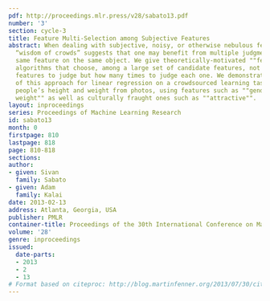 ```yaml
---
pdf: http://proceedings.mlr.press/v28/sabato13.pdf
number: '3'
section: cycle-3
title: Feature Multi-Selection among Subjective Features
abstract: When dealing with subjective, noisy, or otherwise nebulous features, the
  “wisdom of crowds” suggests that one may benefit from multiple judgments of the
  same feature on the same object. We give theoretically-motivated ""feature multi-selection""
  algorithms that choose, among a large set of candidate features, not only which
  features to judge but how many times to judge each one. We demonstrate the effectiveness
  of this approach for linear regression on a crowdsourced learning task of predicting
  people’s height and weight from photos, using features such as ""gender"" and  ""estimated
  weight"" as well as culturally fraught ones such as ""attractive"".
layout: inproceedings
series: Proceedings of Machine Learning Research
id: sabato13
month: 0
firstpage: 810
lastpage: 818
page: 810-818
sections: 
author:
- given: Sivan
  family: Sabato
- given: Adam
  family: Kalai
date: 2013-02-13
address: Atlanta, Georgia, USA
publisher: PMLR
container-title: Proceedings of the 30th International Conference on Machine Learning
volume: '28'
genre: inproceedings
issued:
  date-parts:
  - 2013
  - 2
  - 13
# Format based on citeproc: http://blog.martinfenner.org/2013/07/30/citeproc-yaml-for-bibliographies/
---
```

